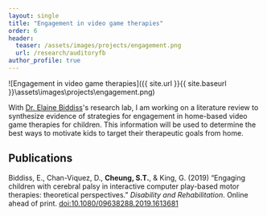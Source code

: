 ```yaml
---
layout: single
title: "Engagement in video game therapies"
order: 6
header:
  teaser: /assets/images/projects/engagement.png
  url: /research/auditoryfb
author_profile: true
---
```

![Engagement in video game therapies]({{ site.url }}{{ site.baseurl }}\assets\images\projects\engagement.png)

With [Dr. Elaine Biddiss](http://research.hollandbloorview.ca/scientist/Elaine-Biddiss)'s research lab, I am working on a literature review to synthesize evidence of strategies for engagement in home-based video game therapies for children. This information will be used to determine the best ways to motivate kids to target their therapeutic goals from home.

## Publications
Biddiss, E., Chan-Viquez, D., **Cheung, S.T.**, & King, G. (2019) “Engaging children with cerebral palsy in interactive computer play-based motor therapies: theoretical perspectives.” *Disability and Rehabilitation*. Online ahead of print. [doi:10.1080/09638288.2019.1613681](http://dx.doi.org/10.1080/09638288.2019.1613681)
